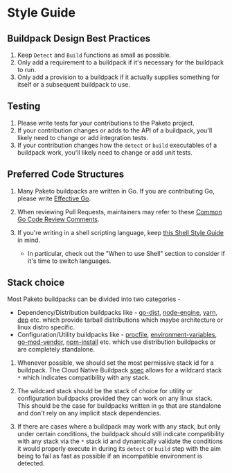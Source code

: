 # Style Guide

## Buildpack Design Best Practices
1. Keep `Detect` and `Build` functions as small as possible.
1. Only add a requirement to a buildpack if it's necessary for the buildpack to run.
1. Only add a provision to a buildpack if it actually supplies something for
   itself or a subsequent buildpack to use.

## Testing
1. Please write tests for your contributions to the Paketo project.
1. If your contribution changes or adds to the API of a buildpack, you'll
   likely need to change or add integration tests.
1. If your contribution changes how the `detect` or `build` executables of a
   buildpack work, you'll likely need to change or add unit tests.

## Preferred Code Structures
1. Many Paketo buildpacks are written in Go. If you are contributing Go, please
   write [Effective Go](https://golang.org/doc/effective_go.html).

1. When reviewing Pull Requests, maintainers may refer to these [Common Go Code
   Review Comments](https://github.com/golang/go/wiki/CodeReviewComments).

1. If you're writing in a shell scripting language, keep [this Shell Style
   Guide](https://google.github.io/styleguide/shellguide.html) in mind.
   * In particular, check out the "When to use Shell" section to consider if
     it's time to switch languages.

## Stack choice

Most Paketo buildpacks can be divided into two categories - 

- Dependency/Distribution buildpacks like - [go-dist](https://github.com/paketo-buildpacks/go-dist), [node-engine](https://github.com/paketo-buildpacks/node-engine), [yarn](https://github.com/paketo-buildpacks/yarn), [dep](https://github.com/paketo-buildpacks/dep) etc. which provide tarball distributions which maybe architecture or linux distro specific.
- Configuration/Utility buildpacks like - [procfile](https://github.com/paketo-buildpacks/procfile), [environment-variables](https://github.com/paketo-buildpacks/environment-variables), [go-mod-vendor](https://github.com/paketo-buildpacks/go-mod-vendor), [npm-install](https://github.com/paketo-buildpacks/npm-install) etc. which use distribution buildpacks or are completely standalone.

1. Whenever possible, we should set the most permissive stack id for a buildpack. The Cloud Native Buildpack [spec](https://github.com/buildpacks/spec/blob/buildpack/0.5/buildpack.md#buildpack-implementations) allows for a wildcard stack `*` which indicates compatibility with any stack. 

1. The wildcard stack should be the stack of choice for utility or configuration buildpacks provided they can work on any linux stack. This should be the case for buildpacks written in `go` that are standalone and don't rely on any implicit stack dependencies.

1. If there are cases where a buildpack may work with any stack, but only under certain conditions, the buildpack should still indicate compatibility with any stack via the `*` stack id and dynamically validate the conditions it would properly execute in during its `detect` or `build` step with the aim being to fail as fast as possible if an incompatible environment is detected.